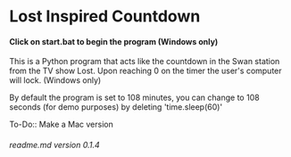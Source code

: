 # Lost Inspired Countdown

#### Click on start.bat to begin the program (Windows only)

This is a Python program that acts like the countdown in the Swan station from the TV show Lost. Upon reaching 0 on the timer the user's computer will lock. (Windows only)

By default the program is set to 108 minutes, you can change to 108 seconds (for demo purposes) by deleting 'time.sleep(60)'


To-Do::
Make a Mac version
###### readme.md version 0.1.4
